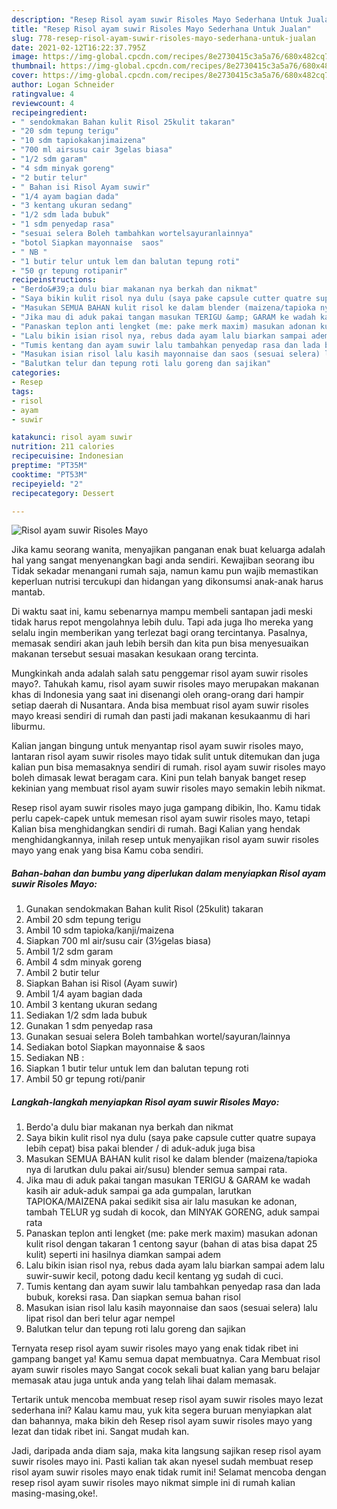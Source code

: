 ```yaml
---
description: "Resep Risol ayam suwir Risoles Mayo Sederhana Untuk Jualan"
title: "Resep Risol ayam suwir Risoles Mayo Sederhana Untuk Jualan"
slug: 778-resep-risol-ayam-suwir-risoles-mayo-sederhana-untuk-jualan
date: 2021-02-12T16:22:37.795Z
image: https://img-global.cpcdn.com/recipes/8e2730415c3a5a76/680x482cq70/risol-ayam-suwir-risoles-mayo-foto-resep-utama.jpg
thumbnail: https://img-global.cpcdn.com/recipes/8e2730415c3a5a76/680x482cq70/risol-ayam-suwir-risoles-mayo-foto-resep-utama.jpg
cover: https://img-global.cpcdn.com/recipes/8e2730415c3a5a76/680x482cq70/risol-ayam-suwir-risoles-mayo-foto-resep-utama.jpg
author: Logan Schneider
ratingvalue: 4
reviewcount: 4
recipeingredient:
- " sendokmakan Bahan kulit Risol 25kulit takaran"
- "20 sdm tepung terigu"
- "10 sdm tapiokakanjimaizena"
- "700 ml airsusu cair 3gelas biasa"
- "1/2 sdm garam"
- "4 sdm minyak goreng"
- "2 butir telur"
- " Bahan isi Risol Ayam suwir"
- "1/4 ayam bagian dada"
- "3 kentang ukuran sedang"
- "1/2 sdm lada bubuk"
- "1 sdm penyedap rasa"
- "sesuai selera Boleh tambahkan wortelsayuranlainnya"
- "botol Siapkan mayonnaise  saos"
- " NB "
- "1 butir telur untuk lem dan balutan tepung roti"
- "50 gr tepung rotipanir"
recipeinstructions:
- "Berdo&#39;a dulu biar makanan nya berkah dan nikmat"
- "Saya bikin kulit risol nya dulu (saya pake capsule cutter quatre supaya lebih cepat) bisa pakai blender / di aduk-aduk juga bisa"
- "Masukan SEMUA BAHAN kulit risol ke dalam blender (maizena/tapioka nya di larutkan dulu pakai air/susu) blender semua sampai rata."
- "Jika mau di aduk pakai tangan masukan TERIGU &amp; GARAM ke wadah kasih air aduk-aduk sampai ga ada gumpalan, larutkan TAPIOKA/MAIZENA pakai sedikit sisa air lalu masukan ke adonan, tambah TELUR yg sudah di kocok, dan MINYAK GORENG, aduk sampai rata"
- "Panaskan teplon anti lengket (me: pake merk maxim) masukan adonan kulit risol dengan takaran 1 centong sayur (bahan di atas bisa dapat 25 kulit) seperti ini hasilnya diamkan sampai adem"
- "Lalu bikin isian risol nya, rebus dada ayam lalu biarkan sampai adem lalu suwir-suwir kecil, potong dadu kecil kentang yg sudah di cuci."
- "Tumis kentang dan ayam suwir lalu tambahkan penyedap rasa dan lada bubuk, koreksi rasa. Dan siapkan semua bahan risol"
- "Masukan isian risol lalu kasih mayonnaise dan saos (sesuai selera) lalu lipat risol dan beri telur agar nempel"
- "Balutkan telur dan tepung roti lalu goreng dan sajikan"
categories:
- Resep
tags:
- risol
- ayam
- suwir

katakunci: risol ayam suwir 
nutrition: 211 calories
recipecuisine: Indonesian
preptime: "PT35M"
cooktime: "PT53M"
recipeyield: "2"
recipecategory: Dessert

---
```



![Risol ayam suwir Risoles Mayo](https://img-global.cpcdn.com/recipes/8e2730415c3a5a76/680x482cq70/risol-ayam-suwir-risoles-mayo-foto-resep-utama.jpg)

Jika kamu seorang wanita, menyajikan panganan enak buat keluarga adalah hal yang sangat menyenangkan bagi anda sendiri. Kewajiban seorang ibu Tidak sekadar menangani rumah saja, namun kamu pun wajib memastikan keperluan nutrisi tercukupi dan hidangan yang dikonsumsi anak-anak harus mantab.

Di waktu  saat ini, kamu sebenarnya mampu membeli santapan jadi meski tidak harus repot mengolahnya lebih dulu. Tapi ada juga lho mereka yang selalu ingin memberikan yang terlezat bagi orang tercintanya. Pasalnya, memasak sendiri akan jauh lebih bersih dan kita pun bisa menyesuaikan makanan tersebut sesuai masakan kesukaan orang tercinta. 



Mungkinkah anda adalah salah satu penggemar risol ayam suwir risoles mayo?. Tahukah kamu, risol ayam suwir risoles mayo merupakan makanan khas di Indonesia yang saat ini disenangi oleh orang-orang dari hampir setiap daerah di Nusantara. Anda bisa membuat risol ayam suwir risoles mayo kreasi sendiri di rumah dan pasti jadi makanan kesukaanmu di hari liburmu.

Kalian jangan bingung untuk menyantap risol ayam suwir risoles mayo, lantaran risol ayam suwir risoles mayo tidak sulit untuk ditemukan dan juga kalian pun bisa memasaknya sendiri di rumah. risol ayam suwir risoles mayo boleh dimasak lewat beragam cara. Kini pun telah banyak banget resep kekinian yang membuat risol ayam suwir risoles mayo semakin lebih nikmat.

Resep risol ayam suwir risoles mayo juga gampang dibikin, lho. Kamu tidak perlu capek-capek untuk memesan risol ayam suwir risoles mayo, tetapi Kalian bisa menghidangkan sendiri di rumah. Bagi Kalian yang hendak menghidangkannya, inilah resep untuk menyajikan risol ayam suwir risoles mayo yang enak yang bisa Kamu coba sendiri.

<!--inarticleads1-->

##### Bahan-bahan dan bumbu yang diperlukan dalam menyiapkan Risol ayam suwir Risoles Mayo:

1. Gunakan  sendokmakan Bahan kulit Risol (25kulit) takaran
1. Ambil 20 sdm tepung terigu
1. Ambil 10 sdm tapioka/kanji/maizena
1. Siapkan 700 ml air/susu cair (3½gelas biasa)
1. Ambil 1/2 sdm garam
1. Ambil 4 sdm minyak goreng
1. Ambil 2 butir telur
1. Siapkan  Bahan isi Risol (Ayam suwir)
1. Ambil 1/4 ayam bagian dada
1. Ambil 3 kentang ukuran sedang
1. Sediakan 1/2 sdm lada bubuk
1. Gunakan 1 sdm penyedap rasa
1. Gunakan sesuai selera Boleh tambahkan wortel/sayuran/lainnya
1. Sediakan botol Siapkan mayonnaise &amp; saos
1. Sediakan  NB :
1. Siapkan 1 butir telur untuk lem dan balutan tepung roti
1. Ambil 50 gr tepung roti/panir




<!--inarticleads2-->

##### Langkah-langkah menyiapkan Risol ayam suwir Risoles Mayo:

1. Berdo&#39;a dulu biar makanan nya berkah dan nikmat
1. Saya bikin kulit risol nya dulu (saya pake capsule cutter quatre supaya lebih cepat) bisa pakai blender / di aduk-aduk juga bisa
1. Masukan SEMUA BAHAN kulit risol ke dalam blender (maizena/tapioka nya di larutkan dulu pakai air/susu) blender semua sampai rata.
1. Jika mau di aduk pakai tangan masukan TERIGU &amp; GARAM ke wadah kasih air aduk-aduk sampai ga ada gumpalan, larutkan TAPIOKA/MAIZENA pakai sedikit sisa air lalu masukan ke adonan, tambah TELUR yg sudah di kocok, dan MINYAK GORENG, aduk sampai rata
1. Panaskan teplon anti lengket (me: pake merk maxim) masukan adonan kulit risol dengan takaran 1 centong sayur (bahan di atas bisa dapat 25 kulit) seperti ini hasilnya diamkan sampai adem
1. Lalu bikin isian risol nya, rebus dada ayam lalu biarkan sampai adem lalu suwir-suwir kecil, potong dadu kecil kentang yg sudah di cuci.
1. Tumis kentang dan ayam suwir lalu tambahkan penyedap rasa dan lada bubuk, koreksi rasa. Dan siapkan semua bahan risol
1. Masukan isian risol lalu kasih mayonnaise dan saos (sesuai selera) lalu lipat risol dan beri telur agar nempel
1. Balutkan telur dan tepung roti lalu goreng dan sajikan




Ternyata resep risol ayam suwir risoles mayo yang enak tidak ribet ini gampang banget ya! Kamu semua dapat membuatnya. Cara Membuat risol ayam suwir risoles mayo Sangat cocok sekali buat kalian yang baru belajar memasak atau juga untuk anda yang telah lihai dalam memasak.

Tertarik untuk mencoba membuat resep risol ayam suwir risoles mayo lezat sederhana ini? Kalau kamu mau, yuk kita segera buruan menyiapkan alat dan bahannya, maka bikin deh Resep risol ayam suwir risoles mayo yang lezat dan tidak ribet ini. Sangat mudah kan. 

Jadi, daripada anda diam saja, maka kita langsung sajikan resep risol ayam suwir risoles mayo ini. Pasti kalian tak akan nyesel sudah membuat resep risol ayam suwir risoles mayo enak tidak rumit ini! Selamat mencoba dengan resep risol ayam suwir risoles mayo nikmat simple ini di rumah kalian masing-masing,oke!.

